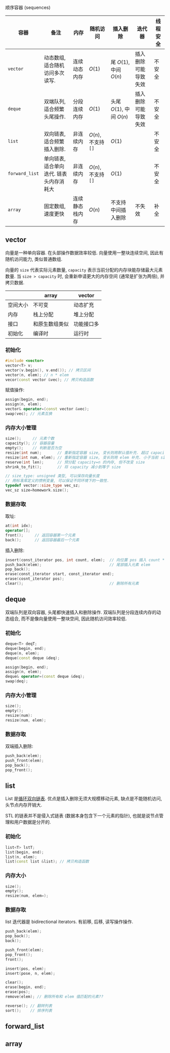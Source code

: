 顺序容器 (sequences)

| 容器           | 备注                            | 内存           | 随机访问 | 插入删除                 | 迭代器               | 线程安全 |
| -------------- | ------------------------------- | -------------- | -------- | ------------------------ | -------------------- | -------- |
| `vector`       | 动态数组, 适合随机访问多次读写. | 连续动态内存   | $O(1)$   | 尾 $O(1)$, 中间 $O(n)$   | 插入删除可能导致失效 | 不安全   |
| `deque`        | 双端队列, 适合频繁头尾操作.     | 分段连续内存   | $O(1)$   | 头尾 $O(1)$, 中间 $O(n)$ | 插入删除可能导致失效 | 不安全   |
| `list`         | 双向链表, 适合频繁插入删除.      | 非连续内存     | $O(n)$, 不支持 `[]`   | $O(1)$                   |                      |  不安全        |
| `forward_list` | 单向链表, 适合单向迭代. 链表头内存消耗大        | 非连续内存     | $O(n)$, 不支持 `[]`   | $O(1)$                   |                      | 不安全         |
| `array`        | 固定数组, 速度更快              | 连续静态栈内存 | $O(n)$   | 不支持中间插入删除       | 不失效               | 补全         |

## vector

向量是一种单向容器. 在头部操作数据效率较低. 向量使用一整块连续空间, 因此有随机访问能力, 类似普通数组. 

向量的 `size` 代表实际元素数量, `capacity` 表示当前分配的内存块能存储最大元素数量. 当 `size > capacity` 时, 会重新申请更大的内存空间 (通常是扩张为两倍), 并拷贝数据.

|        | array          | vector     |
| ------ | -------------- | ---------- |
| 空间大小   | 不可变         | 动态扩充       |
| 内存   | 栈上分配       | 堆上分配   |
| 接口   | 和原生数组类似 | 功能接口多 |
| 初始化 | 编译时         | 运行时           |

### 初始化

```cpp
#include <vector>
vector<T> v;
vector(v.begin(), v.end()); // 拷贝区间
vector(n, elem); // n * elem
vecor(const vector &vec); // 拷贝构造函数
```

赋值操作:
```cpp
assign(begin, end);
assign(n, elem);
vector& operator=(const vector &vec);
swap(vec); // 元素互换
```

### 内存大小管理

```cpp
size();     // 元素个数
capacity(); // 容器容量
empty();    // 判断是否为空
resize(int num);       // 重新指定容器 size, 变长则用默认值补充. 超过 capacity, 则会重新分配内存.
resize(int num, elem); // 重新指定容器 size, 变长则用 elem 补充. 小于当前 size 时, 多余元素移除, 而 capacity 保持不变.
reserve(int len);      // 预分配 capacity=n 的内存, 但不改变 size
shrink_to_fit();       // 将 capacity 减小到等于 size
```

```cpp
// size_type: unsigned 类型, 可以保存向量长度
// 用标准库定义的惯例变量, 可以保证不同环境下的一致性.
typedef vector::size_type vec_sz; 
vec_sz size=homework.size();
```

### 数据存取

取址:
```cpp
at(int idx);
operator[];
front();     // 返回容器第一个元素
back();      // 返回容器最后一个元素
```

插入删除:

```cpp
insert(const_iterator pos, int count, elem);  // 向位置 pos 插入 count * elem
push_back(elem);                              // 尾部插入元素 elem
pop_back();
erase(const_iterator start, const_iterator end);
erase(cosnt_iterator pos);
clear();                                      // 删除所有元素
```

## deque

双端队列是双向容器, 头尾都快速插入和删除操作. 双端队列是分段连续内存的动态组合, 而不是像向量使用一整块空间, 因此随机访问效率较低.

### 初始化

```cpp
deque<T> deqT;
deque(begin, end);
deque(n, elem);
deque(const deque &deq);

assign(begin, end);
assign(n, elem);
deque& operator=(const deque &deq);
swap(deq);
```

### 内存大小管理

```cpp
size();
empty();
resize(num):
resize(num, elem);
```

### 数据存取

双端插入删除:
```cpp
push_back(elem);
push_front(elem);
pop_back();
pop_front();
```

## list

List 是[循环双向链表](/Algorithm/链表/doubly%20linked%20list.md). 优点是插入删除无须大规模移动元素, 缺点是不能随机访问, 头节点内存开销大.

STL 的链表并不是侵入式链表 (数据本身包含下一个元素的指针), 也就是说节点管理和用户数据是分开的.

### 初始化

```cpp
list<T> lstT;
list(begin, end);
list(n, elem);
list(const list &list); // 拷贝构造函数
```

### 内存大小

```cpp
size();
empty();
resize(num, elem=);
```

### 数据存取

list 迭代器是 bidirectional iterators. 有前移, 后移, 读写操作操作.

```cpp
push_back(elem);
pop_back();
back();

push_front(elem);
pop_front();
front();

insert(pos, elem); 
insert(pose, n, elem);

clear();
erase(begin, end);
erase(pos);
remove(elem); // 删除所有和 elem 值匹配的元素??

reverse(); // 翻转列表
sort();    // 排序列表
```

## forward_list

## array

